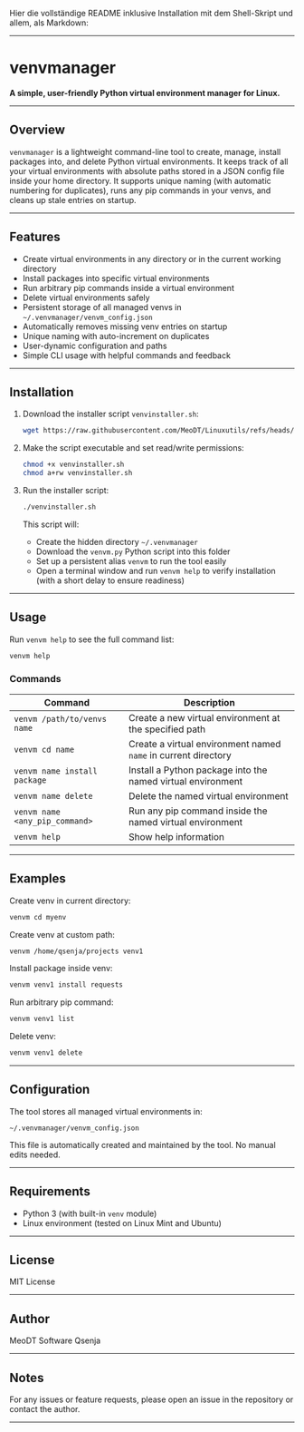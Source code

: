 Hier die vollständige README inklusive Installation mit dem Shell-Skript und allem, als Markdown:

---

# venvmanager

**A simple, user-friendly Python virtual environment manager for Linux.**

---

## Overview

`venvmanager` is a lightweight command-line tool to create, manage, install packages into, and delete Python virtual environments.
It keeps track of all your virtual environments with absolute paths stored in a JSON config file inside your home directory.
It supports unique naming (with automatic numbering for duplicates), runs any pip commands in your venvs, and cleans up stale entries on startup.

---

## Features

* Create virtual environments in any directory or in the current working directory
* Install packages into specific virtual environments
* Run arbitrary pip commands inside a virtual environment
* Delete virtual environments safely
* Persistent storage of all managed venvs in `~/.venvmanager/venvm_config.json`
* Automatically removes missing venv entries on startup
* Unique naming with auto-increment on duplicates
* User-dynamic configuration and paths
* Simple CLI usage with helpful commands and feedback

---

## Installation

1. Download the installer script `venvinstaller.sh`:

   ```bash
   wget https://raw.githubusercontent.com/MeoDT/Linuxutils/refs/heads/main/venvinstaller.sh
   ```

2. Make the script executable and set read/write permissions:

   ```bash
   chmod +x venvinstaller.sh
   chmod a+rw venvinstaller.sh
   ```

3. Run the installer script:

   ```bash
   ./venvinstaller.sh
   ```

   This script will:

   * Create the hidden directory `~/.venvmanager`
   * Download the `venvm.py` Python script into this folder
   * Set up a persistent alias `venvm` to run the tool easily
   * Open a terminal window and run `venvm help` to verify installation (with a short delay to ensure readiness)

---

## Usage

Run `venvm help` to see the full command list:

```bash
venvm help
```

### Commands

| Command                        | Description                                                    |
| ------------------------------ | -------------------------------------------------------------- |
| `venvm /path/to/venvs name`    | Create a new virtual environment at the specified path         |
| `venvm cd name`                | Create a virtual environment named `name` in current directory |
| `venvm name install package`   | Install a Python package into the named virtual environment    |
| `venvm name delete`            | Delete the named virtual environment                           |
| `venvm name <any_pip_command>` | Run any pip command inside the named virtual environment       |
| `venvm help`                   | Show help information                                          |

---

## Examples

Create venv in current directory:

```bash
venvm cd myenv
```

Create venv at custom path:

```bash
venvm /home/qsenja/projects venv1
```

Install package inside venv:

```bash
venvm venv1 install requests
```

Run arbitrary pip command:

```bash
venvm venv1 list
```

Delete venv:

```bash
venvm venv1 delete
```

---

## Configuration

The tool stores all managed virtual environments in:

```
~/.venvmanager/venvm_config.json
```

This file is automatically created and maintained by the tool. No manual edits needed.

---

## Requirements

* Python 3 (with built-in `venv` module)
* Linux environment (tested on Linux Mint and Ubuntu)

---

## License

MIT License

---

## Author

MeoDT Software
Qsenja

---

## Notes

For any issues or feature requests, please open an issue in the repository or contact the author.

---
